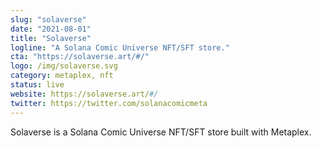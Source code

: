 ```yaml
---
slug: "solaverse"
date: "2021-08-01"
title: "Solaverse"
logline: "A Solana Comic Universe NFT/SFT store."
cta: "https://solaverse.art/#/"
logo: /img/solaverse.svg
category: metaplex, nft
status: live
website: https://solaverse.art/#/
twitter: https://twitter.com/solanacomicmeta
---
```


Solaverse is a Solana Comic Universe NFT/SFT store built with Metaplex.
